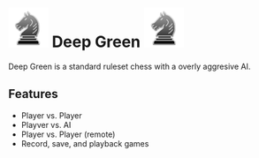 ![alt text][logo] Deep Green ![alt text][logo]
========
[logo]: https://raw.githubusercontent.com/v1ta/DeepGreen/master/app/src/main/res/drawable-hdpi/ic_launcher.png

Deep Green is a standard ruleset chess with a overly aggresive AI.

Features
----
* Player vs. Player
* Playver vs. AI
* Player vs. Player (remote)
* Record, save, and playback games


